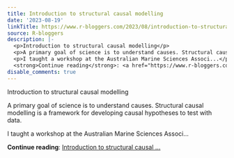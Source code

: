 ```yaml
---
title: Introduction to structural causal modelling
date: '2023-08-19'
linkTitle: https://www.r-bloggers.com/2023/08/introduction-to-structural-causal-modelling/
source: R-bloggers
description: |-
  <p>Introduction to structural causal modelling</p>
  <p>A primary goal of science is to understand causes. Structural causal modelling is a framework for developing causal hypotheses to test with data.</p>
  <p>I taught a workshop at the Australian Marine Sciences Associ...</p>
  <strong>Continue reading</strong>: <a href="https://www.r-bloggers.com/2023/08/introduction-to-structural-causal-modelling/">Introduction to structural causal ...
disable_comments: true
---
```

<p>Introduction to structural causal modelling</p>
<p>A primary goal of science is to understand causes. Structural causal modelling is a framework for developing causal hypotheses to test with data.</p>
<p>I taught a workshop at the Australian Marine Sciences Associ...</p>
<strong>Continue reading</strong>: <a href="https://www.r-bloggers.com/2023/08/introduction-to-structural-causal-modelling/">Introduction to structural causal ...